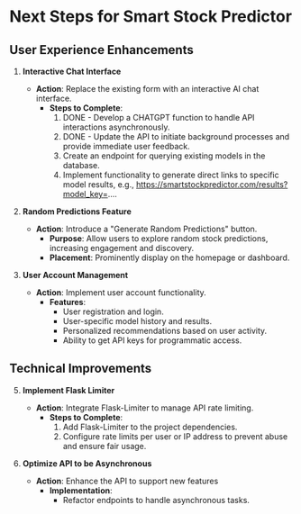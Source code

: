 # Next Steps for Smart Stock Predictor

## User Experience Enhancements

1. **Interactive Chat Interface**
   - **Action**: Replace the existing form with an interactive AI chat interface.
     - **Steps to Complete**:
       1. DONE - Develop a CHATGPT function to handle API interactions asynchronously.
       2. DONE - Update the API to initiate background processes and provide immediate user feedback.
       3. Create an endpoint for querying existing models in the database.
       4. Implement functionality to generate direct links to specific model results, e.g., https://smartstockpredictor.com/results?model_key=....

2. **Random Predictions Feature**
   - **Action**: Introduce a "Generate Random Predictions" button.
     - **Purpose**: Allow users to explore random stock predictions, increasing engagement and discovery.
     - **Placement**: Prominently display on the homepage or dashboard.

3. **User Account Management**
   - **Action**: Implement user account functionality.
     - **Features**:
       - User registration and login.
       - User-specific model history and results.
       - Personalized recommendations based on user activity.
       - Ability to get API keys for programmatic access.
     

## Technical Improvements

5. **Implement Flask Limiter**
   - **Action**: Integrate Flask-Limiter to manage API rate limiting.
     - **Steps to Complete**:
       1. Add Flask-Limiter to the project dependencies.
       2. Configure rate limits per user or IP address to prevent abuse and ensure fair usage.

6. **Optimize API to be Asynchronous**
   - **Action**: Enhance the API to support new features
     - **Implementation**:
       - Refactor endpoints to handle asynchronous tasks.
